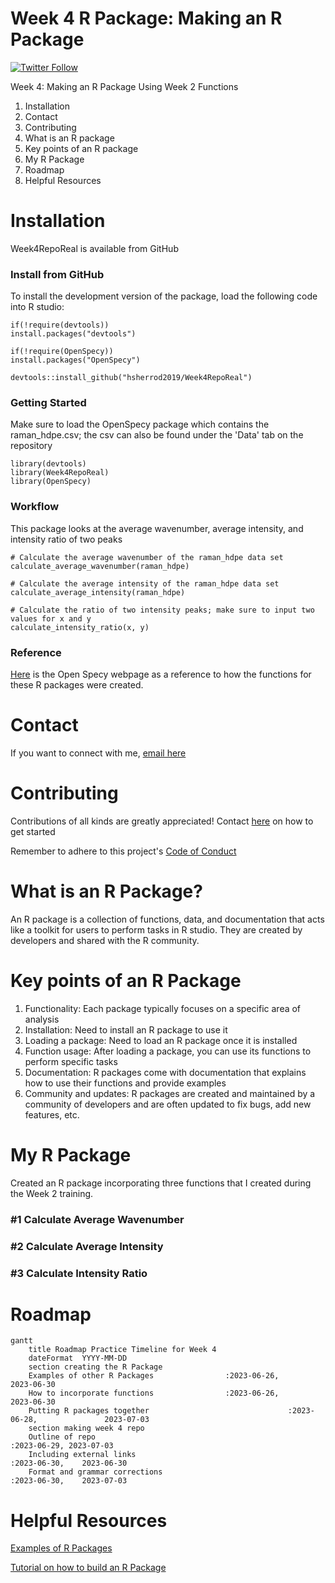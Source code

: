 # Week 4 R Package: Making an R Package

[![Twitter Follow](https://img.shields.io/twitter/follow/csulb?style=social)](https://twitter.com/csulb/with_replies)

Week 4: Making an R Package Using Week 2 Functions
1. Installation
2. Contact
3. Contributing
4. What is an R package
5. Key points of an R package
6. My R Package
7. Roadmap
8. Helpful Resources

# Installation
Week4RepoReal is available from GitHub

### Install from GitHub
To install the development version of the package, load the following code into R studio:
```
if(!require(devtools))
install.packages("devtools")

if(!require(OpenSpecy))
install.packages("OpenSpecy")

devtools::install_github("hsherrod2019/Week4RepoReal")
```

### Getting Started
Make sure to load the OpenSpecy package which contains the raman_hdpe.csv; the csv can also be found under the 'Data' tab on the repository
```
library(devtools)
library(Week4RepoReal)
library(OpenSpecy)
```

### Workflow
This package looks at the average wavenumber, average intensity, and intensity ratio of two peaks
```
# Calculate the average wavenumber of the raman_hdpe data set
calculate_average_wavenumber(raman_hdpe)

# Calculate the average intensity of the raman_hdpe data set
calculate_average_intensity(raman_hdpe)

# Calculate the ratio of two intensity peaks; make sure to input two values for x and y
calculate_intensity_ratio(x, y)
```

### Reference
[Here](https://github.com/wincowgerDEV/OpenSpecy-package) is the Open Specy webpage as a reference to how the functions for these R packages were created.


# Contact
If you want to connect with me, [email here](mailto:hannah@mooreplasticresearch.org)

# Contributing
Contributions of all kinds are greatly appreciated!
Contact [here](mailto:hannah@mooreplasticresearch.org) on how to get started

Remember to adhere to this project's [Code of Conduct](https://github.com/Cambalab/fake-data-generator/blob/master/.github/CODE_OF_CONDUCT.md)

# What is an R Package?
An R package is a collection of functions, data, and documentation that acts like a toolkit for users to perform tasks in R studio. They are created by developers and shared with the R community.

# Key points of an R Package
1. Functionality: Each package typically focuses on a specific area of analysis
2. Installation: Need to install an R package to use it
3. Loading a package: Need to load an R package once it is installed
4. Function usage: After loading a package, you can use its functions to perform specific tasks
5. Documentation: R packages come with documentation that explains how to use their functions and provide examples
6. Community and updates: R packages are created and maintained by a community of developers and are often updated to fix bugs, add new features, etc.

# My R Package
Created an R package incorporating three functions that I created during the Week 2 training.

### #1 Calculate Average Wavenumber
### #2 Calculate Average Intensity
### #3 Calculate Intensity Ratio

# Roadmap
```mermaid
gantt
    title Roadmap Practice Timeline for Week 4
    dateFormat  YYYY-MM-DD
    section creating the R Package
    Examples of other R Packages                :2023-06-26,                             2023-06-30
    How to incorporate functions                :2023-06-26,                             2023-06-30
    Putting R packages together                               :2023-06-28,               2023-07-03
    section making week 4 repo
    Outline of repo                                                         :2023-06-29, 2023-07-03
    Including external links                                                            :2023-06-30,    2023-06-30
    Format and grammar corrections                                                      :2023-06-30,    2023-07-03
```

# Helpful Resources
[Examples of R Packages](https://github.com/nanxstats/awesome-shiny-extensions)

[Tutorial on how to build an R Package](https://www.prestevez.com/post/r-package-tutorial/)
